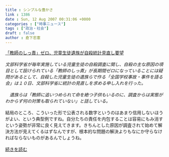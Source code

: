 ```yaml
---
title : シンプルな豊かさ
link : 1386
date : Sun, 12 Aug 2007 00:31:06 +0000
categories : ["時事ニュース"]
tags : ["政治・社会"]
draft : false
author : 倉下忠憲
---
```


<A HREF="http://www.yomiuri.co.jp/national/news/20070810i416.htm" TARGET="_blank">「教師のしっ責」ゼロ、児童生徒遺族が自殺統計見直し要望</A><BR><BR><I>文部科学省が毎年実施している児童生徒の自殺調査に関し、自殺の主な原因の項目として設けられている「教師のしっ責」が長期間ゼロになっていることには疑問があるとして、自殺した児童生徒の遺族らで作る「全国学校事故・事件を語る会」は１０日、文部科学省に統計の見直しを求める申し入れを行った。<BR><BR>　遺族らは「教師に追いつめられて命を絶つ子供もいるのに、調査からは実態がわからず何の対策も取られていない」と話している。</I><BR><BR>結局のところ、こういった形で公表される数字というのはあまり信用しないほうがよい、という典型例ですね。自分たちの責任を内包することは容易にもみ消すという姿勢が非常に良く見えてきます。きちんとした原因が調査されて始めて解決方法が見えてくるはずなんですが、根本的な問題の解決よりもなにか守らなければならないものがあるんでしょうね。<BR><BR><A HREF="http://rashita.net/2007/08/post_5.html" TARGET="_blank">続きを読む</A><br><br>
